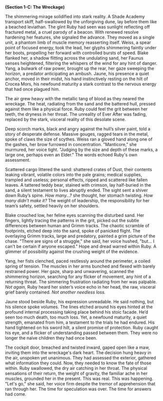 **(Section 1-C: The Wreckage)**

The shimmering mirage solidified into stark reality.  A Shade Academy transport skiff, half-swallowed by the unforgiving dune, lay before them like a beached leviathan. The glint Ruby had seen was sunlight reflecting off fractured metal, a cruel parody of a beacon.  With renewed resolve hardening her features, she signaled the advance. They moved as a single unit, a phantom limb of muscle memory reasserting itself.  Weiss, a spear point of focused energy, took the lead, her glyphs shimmering faintly under her boots, propelling her forward with controlled bursts of speed. Blake flanked her, a shadow flitting across the undulating sand, her Faunus senses heightened, filtering the whispers of the wind for any hint of danger.  Yang, a bulwark of raw power, brought up the rear, her gaze sweeping the horizon, a predator anticipating an ambush.  Jaune, his presence a quiet anchor, moved in their midst, his hand instinctively resting on the hilt of Crocea Mors, his newfound maturity a stark contrast to the nervous energy that had once plagued him.

The air grew heavy with the metallic tang of blood as they neared the wreckage. The heat, radiating from the sand and the battered hull, pressed against them like a physical force. Ruby could feel the grit between her teeth, the dryness in her throat. The unreality of Ever After was fading, replaced by the stark, visceral reality of this desolate scene.

Deep scorch marks, black and angry against the hull’s silver paint, told a story of desperate defense.  Massive gouges, ragged tears in the metal, spoke of claws the size of scythes.  Weiss ran a gloved hand along one of the gashes, her brow furrowed in concentration.  "Manticore," she murmured, her voice tight.  "Judging by the size and depth of these marks, a large one, perhaps even an Elder."  The words echoed Ruby's own assessment.

Scattered cargo littered the sand: shattered crates of Dust, their contents leaking vibrant, volatile colors into the pale grains; medical supplies, trampled and useless; personal effects, ripped and scattered like fallen leaves.  A tattered teddy bear, stained with crimson, lay half-buried in the sand, a silent testament to lives abruptly ended. The sight sent a shiver down Ruby’s spine.  *How many…?* she thought, her stomach twisting.  *How many didn’t make it?* The weight of leadership, the responsibility for her team’s safety, settled heavily on her shoulders.

Blake crouched low, her feline eyes scanning the disturbed sand. Her fingers, lightly tracing the patterns in the grit, picked out the subtle differences between human and Grimm tracks.  The chaotic scramble of footprints, etched deep into the sand, spoke of panicked flight. The overlaying Grimm tracks, large and predatory, painted a grim picture of the chase.  "There are signs of a struggle," she said, her voice hushed, "but… I can't be certain if anyone escaped." Hope and dread warred within Ruby.  A glimmer of possibility against the crushing weight of the evidence.

Yang, her fists clenched, paced restlessly around the perimeter, a coiled spring of tension.  The muscles in her arms bunched and flexed with barely restrained power.  Her gaze, sharp and unwavering, scanned the shimmering horizon, searching for any flicker of movement, any hint of a returning threat.  The simmering frustration radiating from her was palpable. *Not again,* Ruby heard her sister’s voice echo in her head, the raw, visceral grief barely contained. *Not another needless loss.*

Jaune stood beside Ruby, his expression unreadable.  He said nothing, but his silence spoke volumes. The lines etched around his eyes hinted at the profound internal processing taking place behind his stoic facade.  He’d seen too much death, too much loss.  Yet, a newfound maturity, a quiet strength, emanated from him, a testament to the trials he had endured. His hand tightened on his sword hilt, a silent promise of protection.  Ruby caught his eye, and a flicker of understanding passed between them.  They were no longer the naive children they had once been.

The cockpit door, breached and twisted inward, gaped open like a maw, inviting them into the wreckage's dark heart.  The decision hung heavy in the air, unspoken yet unanimous. They had assessed the exterior, gathered what information they could. Now, they needed to know the fate of those within. Ruby swallowed, the dry air catching in her throat.  The physical sensations of their return, the weight of gravity, the familiar ache in her muscles, grounded her in the present. This was real. This was happening.  "Let's go," she said, her voice firm despite the tremor of apprehension that ran through her. The time for speculation was over.  The time for answers had come.
